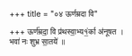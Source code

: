 +++
title = "०४ ऊर्णम्रदा वि"

+++
ऊर्ण॑म्रदा॒ वि प्र॑थस्वा॒भ्य१॒॑र्का अ॑नूषत ।  
भवा॑ नः शुभ्र सा॒तये॑ ॥